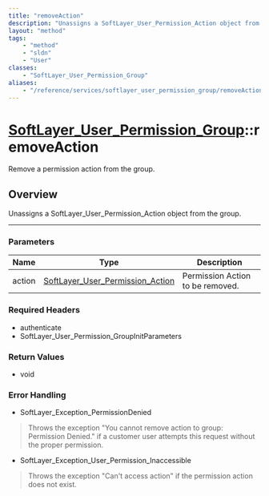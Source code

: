 ```yaml
---
title: "removeAction"
description: "Unassigns a SoftLayer_User_Permission_Action object from the group."
layout: "method"
tags:
    - "method"
    - "sldn"
    - "User"
classes:
    - "SoftLayer_User_Permission_Group"
aliases:
    - "/reference/services/softlayer_user_permission_group/removeAction"
---
```

# [SoftLayer_User_Permission_Group](/reference/services/SoftLayer_User_Permission_Group)::removeAction

Remove a permission action from the group.


## Overview 
Unassigns a SoftLayer_User_Permission_Action object from the group. 

-----

### Parameters 
|Name | Type | Description |
| --- | --- | --- |
|action| <a href='/reference/datatypes/SoftLayer_User_Permission_Action'>SoftLayer_User_Permission_Action </a>| Permission Action to be removed.|


### Required Headers
* authenticate
* SoftLayer_User_Permission_GroupInitParameters


### Return Values
* void



### Error Handling

* SoftLayer_Exception_PermissionDenied 

> Throws the exception "You cannot remove action to group: Permission Denied." if a customer user attempts this request without the proper permission. 

* SoftLayer_Exception_User_Permission_Inaccessible 

> Throws the exception "Can't access action" if the permission action does not exist. 



